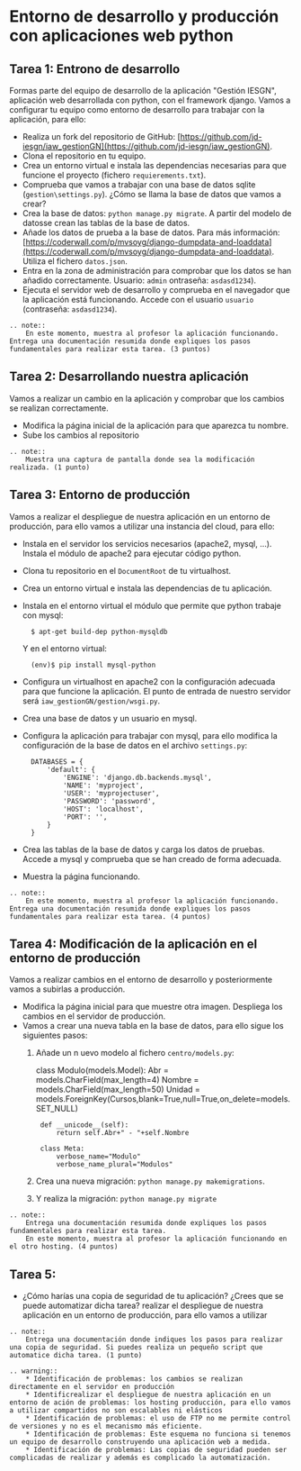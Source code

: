 # Entorno de desarrollo y producción con aplicaciones web python

## Tarea 1: Entrono de desarrollo 

Formas parte del equipo de desarrollo de la aplicación "Gestión IESGN", aplicación web desarrollada con python, con el framework django. Vamos a configurar tu equipo como entorno de desarrollo para trabajar con la aplicación, para ello:

* Realiza un fork del repositorio de GitHub: [https://github.com/jd-iesgn/iaw_gestionGN](https://github.com/jd-iesgn/iaw_gestionGN).
* Clona el repositorio en tu equipo.
* Crea un entorno virtual e instala las dependencias necesarias para que funcione el proyecto (fichero `requierements.txt`).
* Comprueba que vamos a trabajar con una base de datos sqlite (`gestion\settings.py`). ¿Cómo se llama la base de datos que vamos a crear?
* Crea la base de datos: `python manage.py migrate`. A partir del modelo de datosse crean las tablas de la base de datos.
* Añade los datos de prueba a la base de datos. Para más información: [https://coderwall.com/p/mvsoyg/django-dumpdata-and-loaddata](https://coderwall.com/p/mvsoyg/django-dumpdata-and-loaddata). Utiliza el fichero `datos.json`.
* Entra en la zona de administración para comprobar que los datos se han añadido correctamente. Usuario: `admin` ontraseña: `asdasd1234`).
* Ejecuta el servidor web de desarrollo y comprueba en el navegador que la aplicación está funcionando. Accede con el usuario `usuario` (contraseña: `asdasd1234`).

```eval_rst
.. note:: 
	En este momento, muestra al profesor la aplicación funcionando. Entrega una documentación resumida donde expliques los pasos fundamentales para realizar esta tarea. (3 puntos)
```

## Tarea 2: Desarrollando nuestra aplicación

Vamos a realizar un cambio en la aplicación y comprobar que los cambios se realizan correctamente.

* Modifica la página inicial de la aplicación para que aparezca tu nombre.
* Sube los cambios al repositorio

```eval_rst
.. note:: 
	Muestra una captura de pantalla donde sea la modificación realizada. (1 punto)
```

## Tarea 3: Entorno de producción

Vamos a realizar el despliegue de nuestra aplicación en un entorno de producción, para ello vamos a utilizar una instancia del cloud, para ello:

* Instala en el servidor los servicios necesarios (apache2, mysql, ...). Instala el módulo de apache2 para ejecutar código python.
* Clona tu repositorio en el `DocumentRoot` de tu virtualhost.
* Crea un entorno virtual e instala las dependencias de tu aplicación.
* Instala en el entorno virtual el módulo que permite que python trabaje con mysql: 

		$ apt-get build-dep python-mysqldb

	Y en el entorno virtual:

		(env)$ pip install mysql-python

* Configura un virtualhost en apache2 con la configuración adecuada para que funcione la aplicación. El punto de entrada de nuestro servidor será `iaw_gestionGN/gestion/wsgi.py`.
* Crea una base de datos y un usuario en mysql.
* Configura la aplicación para trabajar con mysql, para ello modifica la configuración de la base de datos en el archivo `settings.py`:

		DATABASES = {
		    'default': {
		        'ENGINE': 'django.db.backends.mysql',
		        'NAME': 'myproject',
		        'USER': 'myprojectuser',
		        'PASSWORD': 'password',
		        'HOST': 'localhost',
		        'PORT': '',
		    }
		}

* Crea las tablas de la base de datos y carga los datos de pruebas. Accede a mysql y comprueba que se han creado de forma adecuada.
* Muestra la página funcionando.

```eval_rst
.. note:: 
	En este momento, muestra al profesor la aplicación funcionando. Entrega una documentación resumida donde expliques los pasos fundamentales para realizar esta tarea. (4 puntos)
```

## Tarea 4: Modificación de la aplicación en el entorno de producción

Vamos a realizar cambios en el entorno de desarrollo y posteriormente vamos a subirlas a producción.

* Modifica la página inicial para que muestre otra imagen. Despliega los cambios en el servidor de producción.
* Vamos a crear una nueva tabla en la base de datos, para ello sigue los siguientes pasos:
	1. Añade un n uevo modelo al fichero `centro/models.py`:

		class Modulo(models.Model):	
			Abr = models.CharField(max_length=4)
			Nombre = models.CharField(max_length=50)
			Unidad = models.ForeignKey(Cursos,blank=True,null=True,on_delete=models.SET_NULL)
			
			def __unicode__(self):
				return self.Abr+" - "+self.Nombre 		

			class Meta:
				verbose_name="Modulo"
				verbose_name_plural="Modulos"


	2. Crea una nueva migración: `python manage.py makemigrations`. 
	3. Y realiza la migración: `python manage.py migrate`





```eval_rst
.. note:: 
	Entrega una documentación resumida donde expliques los pasos fundamentales para realizar esta tarea.
	En este momento, muestra al profesor la aplicación funcionando en el otro hosting. (4 puntos)
```

## Tarea 5: 

* ¿Cómo harías una copia de seguridad de tu aplicación? ¿Crees que se puede automatizar dicha tarea?
realizar el despliegue de nuestra aplicación en un entorno de producción, para ello vamos a utilizar 
```eval_rst
.. note:: 
	Entrega una documentación donde indiques los pasos para realizar una copia de seguridad. Si puedes realiza un pequeño script que automatice dicha tarea. (1 punto)
```

```eval_rst
.. warning:: 
	* Identificación de problemas: los cambios se realizan directamente en el servidor en producción
	* Identificrealizar el despliegue de nuestra aplicación en un entorno de ación de problemas: los hosting producción, para ello vamos a utilizar compartidos no son escalables ni elásticos
	* Identificación de problemas: el uso de FTP no me permite control de versiones y no es el mecanismo más eficiente.
	* Identificación de problemas: Este esquema no funciona si tenemos un equipo de desarrollo construyendo una aplicación web a medida.
	* Identificación de problemas: Las copias de seguridad pueden ser complicadas de realizar y además es complicado la automatización.
```

